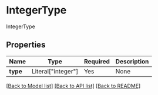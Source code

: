 # IntegerType

IntegerType

## Properties
Name | Type | Required | Description |
------------ | ------------- | ------------- | ------------- |
**type** | Literal["integer"] | Yes | None |


[[Back to Model list]](../../README.md#documentation-for-models) [[Back to API list]](../../README.md#documentation-for-api-endpoints) [[Back to README]](../../README.md)

